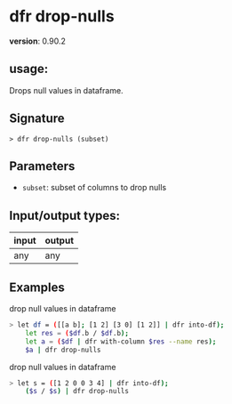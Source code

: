 # dfr drop-nulls

**version**: 0.90.2

## **usage**:

Drops null values in dataframe.

## Signature

`> dfr drop-nulls (subset)`

## Parameters

- `subset`: subset of columns to drop nulls

## Input/output types:

| input | output |
| ----- | ------ |
| any   | any    |

## Examples

drop null values in dataframe

```bash
> let df = ([[a b]; [1 2] [3 0] [1 2]] | dfr into-df);
    let res = ($df.b / $df.b);
    let a = ($df | dfr with-column $res --name res);
    $a | dfr drop-nulls
```

drop null values in dataframe

```bash
> let s = ([1 2 0 0 3 4] | dfr into-df);
    ($s / $s) | dfr drop-nulls
```
